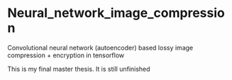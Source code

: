 # Neural_network_image_compression
Convolutional neural network (autoencoder) based lossy image compression + encryption in tensorflow

This is my final master thesis. It is still unfinished
